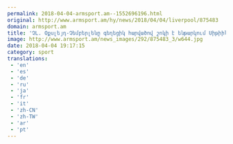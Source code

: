 ```yaml
---
permalink: 2018-04-04-armsport.am--1552696196.html
original: http://www.armsport.am/hy/news/2018/04/04/liverpool/875483
domain: armsport.am
title: 'ՉԼ. Օքսլեյդ-Չեմբերլենը գեղեցիկ հարվածով շոկի է ենթարկում Սիթիին (տեսանյութ) - Սպորտային լուրեր'
image: http://www.armsport.am/news_images/292/875483_3/w644.jpg
date: 2018-04-04 19:17:15
category: sport
translations: 
 - 'en'
 - 'es'
 - 'de'
 - 'ru'
 - 'ja'
 - 'fr'
 - 'it'
 - 'zh-CN'
 - 'zh-TW'
 - 'ar'
 - 'pt'
---
```


